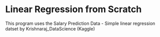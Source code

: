 # Linear Regression from Scratch
This program uses the Salary Prediction Data - Simple linear regression datset by Krishnaraj_DataScience (Kaggle)
